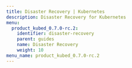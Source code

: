 ```yaml
---
title: Disaster Recovery | Kubernetes
description: Disaster Recovery for Kubernetes
menu:
  product_kubed_0.7.0-rc.2:
    identifier: disaster-recovery
    parent: guides
    name: Disaster Recovery
    weight: 10
menu_name: product_kubed_0.7.0-rc.2
---
```

